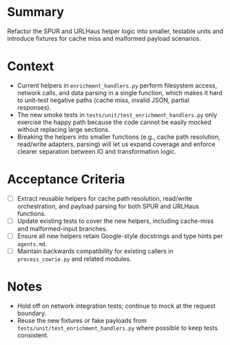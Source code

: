 # Summary
Refactor the SPUR and URLHaus helper logic into smaller, testable units and introduce fixtures for cache miss and malformed payload scenarios.

# Context
- Current helpers in `enrichment_handlers.py` perform filesystem access, network calls, and data parsing in a single function, which makes it hard to unit-test negative paths (cache miss, invalid JSON, partial responses).
- The new smoke tests in `tests/unit/test_enrichment_handlers.py` only exercise the happy path because the code cannot be easily mocked without replacing large sections.
- Breaking the helpers into smaller functions (e.g., cache path resolution, read/write adapters, parsing) will let us expand coverage and enforce clearer separation between IO and transformation logic.

# Acceptance Criteria
- [ ] Extract reusable helpers for cache path resolution, read/write orchestration, and payload parsing for both SPUR and URLHaus functions.
- [ ] Update existing tests to cover the new helpers, including cache-miss and malformed-input branches.
- [ ] Ensure all new helpers retain Google-style docstrings and type hints per `agents.md`.
- [ ] Maintain backwards compatibility for existing callers in `process_cowrie.py` and related modules.

# Notes
- Hold off on network integration tests; continue to mock at the request boundary.
- Reuse the new fixtures or fake payloads from `tests/unit/test_enrichment_handlers.py` where possible to keep tests consistent.
